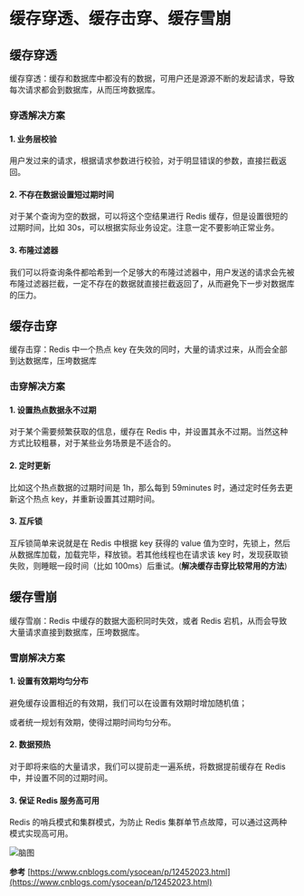 # 缓存穿透、缓存击穿、缓存雪崩

## 缓存穿透

缓存穿透：缓存和数据库中都没有的数据，可用户还是源源不断的发起请求，导致每次请求都会到数据库，从而压垮数据库。

### 穿透解决方案

#### 1. 业务层校验

用户发过来的请求，根据请求参数进行校验，对于明显错误的参数，直接拦截返回。

#### 2. 不存在数据设置短过期时间

对于某个查询为空的数据，可以将这个空结果进行 Redis 缓存，但是设置很短的过期时间，比如 30s，可以根据实际业务设定。注意一定不要影响正常业务。

#### 3. 布隆过滤器

我们可以将查询条件都哈希到一个足够大的布隆过滤器中，用户发送的请求会先被布隆过滤器拦截，一定不存在的数据就直接拦截返回了，从而避免下一步对数据库的压力。

## 缓存击穿

缓存击穿：Redis 中一个热点 key 在失效的同时，大量的请求过来，从而会全部到达数据库，压垮数据库

### 击穿解决方案

#### 1. 设置热点数据永不过期

对于某个需要频繁获取的信息，缓存在 Redis 中，并设置其永不过期。当然这种方式比较粗暴，对于某些业务场景是不适合的。

#### 2. 定时更新

比如这个热点数据的过期时间是 1h，那么每到 59minutes 时，通过定时任务去更新这个热点 key，并重新设置其过期时间。

#### 3. 互斥锁

互斥锁简单来说就是在 Redis 中根据 key 获得的 value 值为空时，先锁上，然后从数据库加载，加载完毕，释放锁。若其他线程也在请求该 key 时，发现获取锁失败，则睡眠一段时间（比如 100ms）后重试。(**解决缓存击穿比较常用的方法**)

## 缓存雪崩

缓存雪崩：Redis 中缓存的数据大面积同时失效，或者 Redis 宕机，从而会导致大量请求直接到数据库，压垮数据库。

### 雪崩解决方案

#### 1. 设置有效期均匀分布

避免缓存设置相近的有效期，我们可以在设置有效期时增加随机值；

或者统一规划有效期，使得过期时间均匀分布。

#### 2. 数据预热

对于即将来临的大量请求，我们可以提前走一遍系统，将数据提前缓存在 Redis 中，并设置不同的过期时间。

#### 3. 保证 Redis 服务高可用

Redis 的哨兵模式和集群模式，为防止 Redis 集群单节点故障，可以通过这两种模式实现高可用。

![脑图](../_images/Redis_cache_avalanche_breakdown_penetration.png)

**参考**
[https://www.cnblogs.com/ysocean/p/12452023.html](https://www.cnblogs.com/ysocean/p/12452023.html)
